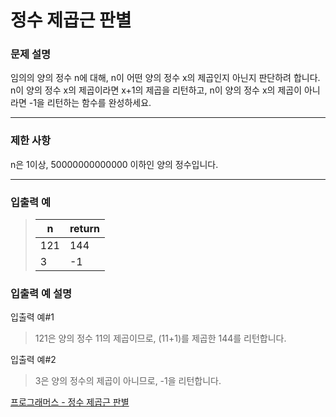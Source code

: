# 정수 제곱근 판별

### 문제 설명

임의의 양의 정수 n에 대해, n이 어떤 양의 정수 x의 제곱인지 아닌지 판단하려 합니다.
n이 양의 정수 x의 제곱이라면 x+1의 제곱을 리턴하고, n이 양의 정수 x의 제곱이 아니라면 -1을 리턴하는 함수를 완성하세요.

---

### 제한 사항

n은 1이상, 50000000000000 이하인 양의 정수입니다.

---

### 입출력 예

> | n   | return |
> | --- | ------ |
> | 121 | 144    |
> | 3   | -1     |

### 입출력 예 설명

입출력 예#1

> 121은 양의 정수 11의 제곱이므로, (11+1)를 제곱한 144를 리턴합니다.

입출력 예#2

> 3은 양의 정수의 제곱이 아니므로, -1을 리턴합니다.

[프로그래머스 - 정수 제곱근 판별](https://programmers.co.kr/learn/courses/30/lessons/12934)
